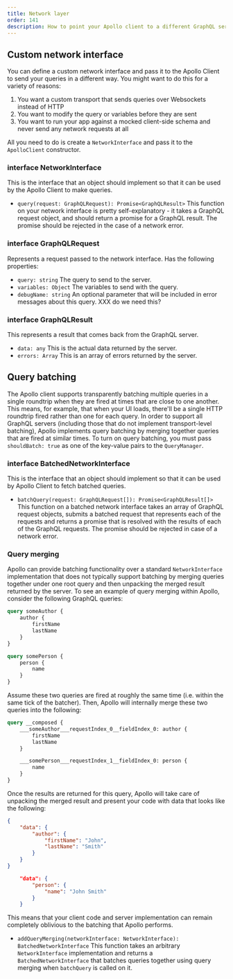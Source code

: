 ```yaml
---
title: Network layer
order: 141
description: How to point your Apollo client to a different GraphQL server, or use a totally different protocol.
---
```


<h2 id="custom-network-interface">Custom network interface</h2>

You can define a custom network interface and pass it to the Apollo Client to send your queries in a different way. You might want to do this for a variety of reasons:

1. You want a custom transport that sends queries over Websockets instead of HTTP
2. You want to modify the query or variables before they are sent
3. You want to run your app against a mocked client-side schema and never send any network requests at all

All you need to do is create a `NetworkInterface` and pass it to the `ApolloClient` constructor.

<h3 id="NetworkInterface">interface NetworkInterface</h3>

This is the interface that an object should implement so that it can be used by the Apollo Client to make queries.

- `query(request: GraphQLRequest): Promise<GraphQLResult>` This function on your network interface is pretty self-explanatory - it takes a GraphQL request object, and should return a promise for a GraphQL result. The promise should be rejected in the case of a network error.

<h3 id="GraphQLRequest">interface GraphQLRequest</h3>

Represents a request passed to the network interface. Has the following properties:

- `query: string` The query to send to the server.
- `variables: Object` The variables to send with the query.
- `debugName: string` An optional parameter that will be included in error messages about this query. XXX do we need this?

<h3 id="GraphQLResult">interface GraphQLResult</h3>

This represents a result that comes back from the GraphQL server.

- `data: any` This is the actual data returned by the server.
- `errors: Array` This is an array of errors returned by the server.

<h2 id="query-batching">Query batching</h2>

The Apollo client supports transparently batching multiple queries in a single roundtrip when they are fired at times that are close to one another. This means, for example, that when your UI loads, there'll be a single HTTP roundtrip fired rather than one for each query. In order to support all GraphQL servers (including those that do not implement transport-level batching), Apollo implements query batching by merging together queries that are fired at similar times. To turn on query batching, you must pass `shouldBatch: true` as one of the key-value pairs to the `QueryManager`.

<h3 id="BatchedNetworkInterface">interface BatchedNetworkInterface</h3>

This is the interface that an object should implement so that it can be used by Apollo Client to fetch batched queries.

- `batchQuery(request: GraphQLRequest[]): Promise<GraphQLResult[]>` This function on a batched network interface takes an array of GraphQL request objects, submits a batched request that represents each of the requests and returns a promise that is resolved with the results of each of the GraphQL requests. The promise should be rejected in case of a network error.

<h3 id="QueryMerging">Query merging</h3>

Apollo can provide batching functionality over a standard `NetworkInterface` implementation that does not typically support batching by merging queries together under one root query and then unpacking the merged result returned by the server. To see an example of query merging within Apollo, consider the following GraphQL queries:

```graphql
query someAuthor {
    author {
        firstName
        lastName
    }
}
```

```graphql
query somePerson {
    person {
        name
    }
}
```

Assume these two queries are fired at roughly the same time (i.e. within the same tick of the batcher). Then, Apollo will internally merge these two queries into the following:

```graphql
query __composed {
    ___someAuthor___requestIndex_0__fieldIndex_0: author {
        firstName
        lastName
    }

    ___somePerson___requestIndex_1__fieldIndex_0: person {
        name
    }
}
```

Once the results are returned for this query, Apollo will take care of unpacking the merged result and present your code with data that looks like the following:

```json
{
    "data": {
        "author": {
            "firstName": "John",
            "lastName": "Smith"
        }
    }
}
```

```json
    "data": {
        "person": {
            "name": "John Smith"
        }
    }
```

This means that your client code and server implementation can remain completely oblivious to the batching that Apollo performs.

- `addQueryMerging(networkInterface: NetworkInterface): BatchedNetworkInterface` This function takes an arbitrary `NetworkInterface` implementation and returns a `BatchedNetworkInterface` that batches queries together using query merging when `batchQuery` is called on it.
